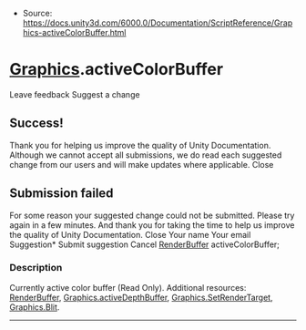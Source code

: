 * Source: https://docs.unity3d.com/6000.0/Documentation/ScriptReference/Graphics-activeColorBuffer.html

#  [Graphics](https://docs.unity3d.com/6000.0/Documentation/ScriptReference/Graphics.html).activeColorBuffer
Leave feedback
Suggest a change
## Success!
Thank you for helping us improve the quality of Unity Documentation. Although we cannot accept all submissions, we do read each suggested change from our users and will make updates where applicable.
Close
## Submission failed
For some reason your suggested change could not be submitted. Please <a>try again</a> in a few minutes. And thank you for taking the time to help us improve the quality of Unity Documentation.
Close
Your name Your email Suggestion* Submit suggestion
Cancel
[RenderBuffer](https://docs.unity3d.com/6000.0/Documentation/ScriptReference/RenderBuffer.html) activeColorBuffer; 
### Description
Currently active color buffer (Read Only).
Additional resources: [RenderBuffer](https://docs.unity3d.com/6000.0/Documentation/ScriptReference/RenderBuffer.html), [Graphics.activeDepthBuffer](https://docs.unity3d.com/6000.0/Documentation/ScriptReference/Graphics-activeDepthBuffer.html), [Graphics.SetRenderTarget](https://docs.unity3d.com/6000.0/Documentation/ScriptReference/Graphics.SetRenderTarget.html), [Graphics.Blit](https://docs.unity3d.com/6000.0/Documentation/ScriptReference/Graphics.Blit.html).
* * *
